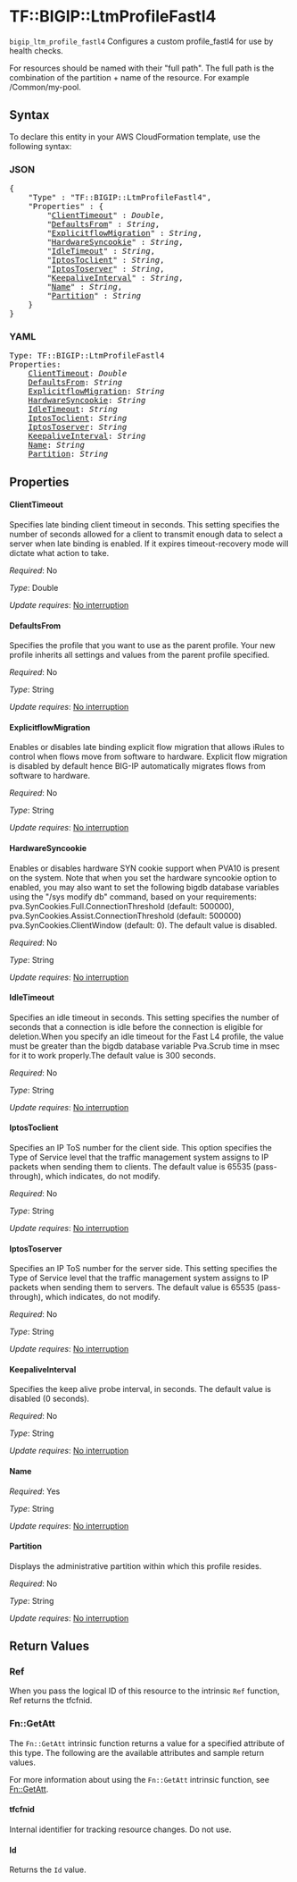 # TF::BIGIP::LtmProfileFastl4

`bigip_ltm_profile_fastl4` Configures a custom profile_fastl4 for use by health checks.

For resources should be named with their "full path". The full path is the combination of the partition + name of the resource. For example /Common/my-pool.

## Syntax

To declare this entity in your AWS CloudFormation template, use the following syntax:

### JSON

<pre>
{
    "Type" : "TF::BIGIP::LtmProfileFastl4",
    "Properties" : {
        "<a href="#clienttimeout" title="ClientTimeout">ClientTimeout</a>" : <i>Double</i>,
        "<a href="#defaultsfrom" title="DefaultsFrom">DefaultsFrom</a>" : <i>String</i>,
        "<a href="#explicitflowmigration" title="ExplicitflowMigration">ExplicitflowMigration</a>" : <i>String</i>,
        "<a href="#hardwaresyncookie" title="HardwareSyncookie">HardwareSyncookie</a>" : <i>String</i>,
        "<a href="#idletimeout" title="IdleTimeout">IdleTimeout</a>" : <i>String</i>,
        "<a href="#iptostoclient" title="IptosToclient">IptosToclient</a>" : <i>String</i>,
        "<a href="#iptostoserver" title="IptosToserver">IptosToserver</a>" : <i>String</i>,
        "<a href="#keepaliveinterval" title="KeepaliveInterval">KeepaliveInterval</a>" : <i>String</i>,
        "<a href="#name" title="Name">Name</a>" : <i>String</i>,
        "<a href="#partition" title="Partition">Partition</a>" : <i>String</i>
    }
}
</pre>

### YAML

<pre>
Type: TF::BIGIP::LtmProfileFastl4
Properties:
    <a href="#clienttimeout" title="ClientTimeout">ClientTimeout</a>: <i>Double</i>
    <a href="#defaultsfrom" title="DefaultsFrom">DefaultsFrom</a>: <i>String</i>
    <a href="#explicitflowmigration" title="ExplicitflowMigration">ExplicitflowMigration</a>: <i>String</i>
    <a href="#hardwaresyncookie" title="HardwareSyncookie">HardwareSyncookie</a>: <i>String</i>
    <a href="#idletimeout" title="IdleTimeout">IdleTimeout</a>: <i>String</i>
    <a href="#iptostoclient" title="IptosToclient">IptosToclient</a>: <i>String</i>
    <a href="#iptostoserver" title="IptosToserver">IptosToserver</a>: <i>String</i>
    <a href="#keepaliveinterval" title="KeepaliveInterval">KeepaliveInterval</a>: <i>String</i>
    <a href="#name" title="Name">Name</a>: <i>String</i>
    <a href="#partition" title="Partition">Partition</a>: <i>String</i>
</pre>

## Properties

#### ClientTimeout

Specifies late binding client timeout in seconds. This setting specifies the number of seconds allowed for a client to transmit enough data to select a server when late binding is enabled. If it expires timeout-recovery mode will dictate what action to take.

_Required_: No

_Type_: Double

_Update requires_: [No interruption](https://docs.aws.amazon.com/AWSCloudFormation/latest/UserGuide/using-cfn-updating-stacks-update-behaviors.html#update-no-interrupt)

#### DefaultsFrom

Specifies the profile that you want to use as the parent profile. Your new profile inherits all settings and values from the parent profile specified.

_Required_: No

_Type_: String

_Update requires_: [No interruption](https://docs.aws.amazon.com/AWSCloudFormation/latest/UserGuide/using-cfn-updating-stacks-update-behaviors.html#update-no-interrupt)

#### ExplicitflowMigration

Enables or disables late binding explicit flow migration that allows iRules to control when flows move from software to hardware. Explicit flow migration is disabled by default hence BIG-IP automatically migrates flows from software to hardware.

_Required_: No

_Type_: String

_Update requires_: [No interruption](https://docs.aws.amazon.com/AWSCloudFormation/latest/UserGuide/using-cfn-updating-stacks-update-behaviors.html#update-no-interrupt)

#### HardwareSyncookie

Enables or disables hardware SYN cookie support when PVA10 is present on the system. Note that when you set the hardware syncookie option to enabled, you may also want to set the following bigdb database variables using the "/sys modify db" command, based on your requirements: pva.SynCookies.Full.ConnectionThreshold (default: 500000), pva.SynCookies.Assist.ConnectionThreshold (default: 500000) pva.SynCookies.ClientWindow (default: 0). The default value is disabled.

_Required_: No

_Type_: String

_Update requires_: [No interruption](https://docs.aws.amazon.com/AWSCloudFormation/latest/UserGuide/using-cfn-updating-stacks-update-behaviors.html#update-no-interrupt)

#### IdleTimeout

Specifies an idle timeout in seconds. This setting specifies the number of seconds that a connection is idle before the connection is eligible for deletion.When you specify an idle timeout for the Fast L4 profile, the value must be greater than the bigdb database variable Pva.Scrub time in msec for it to work properly.The default value is 300 seconds.

_Required_: No

_Type_: String

_Update requires_: [No interruption](https://docs.aws.amazon.com/AWSCloudFormation/latest/UserGuide/using-cfn-updating-stacks-update-behaviors.html#update-no-interrupt)

#### IptosToclient

Specifies an IP ToS number for the client side. This option specifies the Type of Service level that the traffic management system assigns to IP packets when sending them to clients. The default value is 65535 (pass-through), which indicates, do not modify.

_Required_: No

_Type_: String

_Update requires_: [No interruption](https://docs.aws.amazon.com/AWSCloudFormation/latest/UserGuide/using-cfn-updating-stacks-update-behaviors.html#update-no-interrupt)

#### IptosToserver

Specifies an IP ToS number for the server side. This setting specifies the Type of Service level that the traffic management system assigns to IP packets when sending them to servers. The default value is 65535 (pass-through), which indicates, do not modify.

_Required_: No

_Type_: String

_Update requires_: [No interruption](https://docs.aws.amazon.com/AWSCloudFormation/latest/UserGuide/using-cfn-updating-stacks-update-behaviors.html#update-no-interrupt)

#### KeepaliveInterval

Specifies the keep alive probe interval, in seconds. The default value is disabled (0 seconds).

_Required_: No

_Type_: String

_Update requires_: [No interruption](https://docs.aws.amazon.com/AWSCloudFormation/latest/UserGuide/using-cfn-updating-stacks-update-behaviors.html#update-no-interrupt)

#### Name

_Required_: Yes

_Type_: String

_Update requires_: [No interruption](https://docs.aws.amazon.com/AWSCloudFormation/latest/UserGuide/using-cfn-updating-stacks-update-behaviors.html#update-no-interrupt)

#### Partition

Displays the administrative partition within which this profile resides.

_Required_: No

_Type_: String

_Update requires_: [No interruption](https://docs.aws.amazon.com/AWSCloudFormation/latest/UserGuide/using-cfn-updating-stacks-update-behaviors.html#update-no-interrupt)

## Return Values

### Ref

When you pass the logical ID of this resource to the intrinsic `Ref` function, Ref returns the tfcfnid.

### Fn::GetAtt

The `Fn::GetAtt` intrinsic function returns a value for a specified attribute of this type. The following are the available attributes and sample return values.

For more information about using the `Fn::GetAtt` intrinsic function, see [Fn::GetAtt](https://docs.aws.amazon.com/AWSCloudFormation/latest/UserGuide/intrinsic-function-reference-getatt.html).

#### tfcfnid

Internal identifier for tracking resource changes. Do not use.

#### Id

Returns the <code>Id</code> value.

